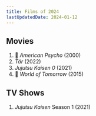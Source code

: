```yaml
---
title: Films of 2024
lastUpdatedDate: 2024-01-12
---
```


## Movies

1. 🔁 *American Psycho* (2000)
2. *Tár* (2022)
3. *Jujutsu Kaisen 0* (2021)
4. 🔁 *World of Tomorrow* (2015)

## TV Shows

1. *Jujutsu Kaisen* Season 1 (2021)